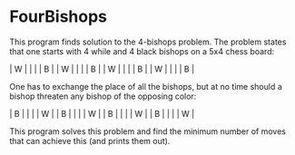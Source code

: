 # FourBishops
This program finds solution to the 4-bishops problem. The problem states that one starts with 4 while and 4 black bishops on a 5x4 chess board:

| W |   |   |   | B |
| W |   |   |   | B |
| W |   |   |   | B |
| W |   |   |   | B |

One has to exchange the place of all the bishops, but at no time should a bishop threaten any bishop of the opposing color:

| B |   |   |   | W |
| B |   |   |   | W |
| B |   |   |   | W |
| B |   |   |   | W |

This program solves this problem and find the minimum number of moves that can achieve this (and prints them out).